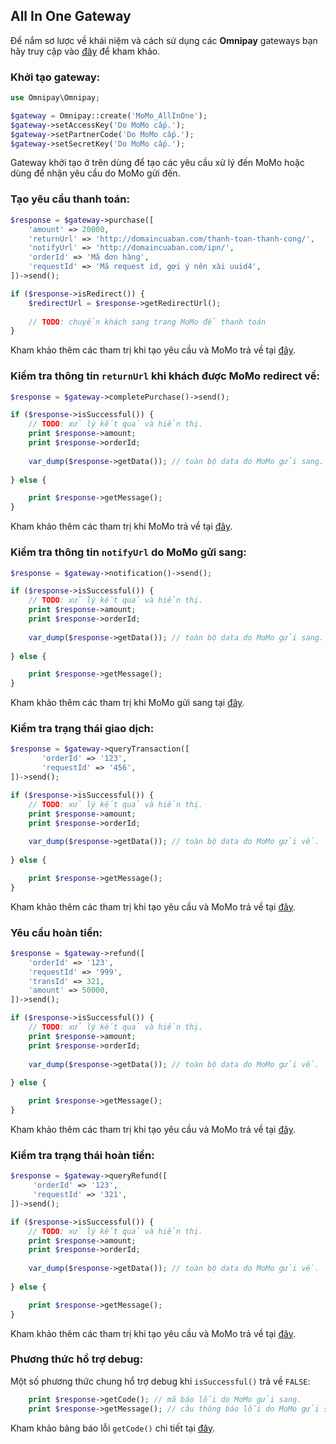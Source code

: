 All In One Gateway
-------------------

Để nắm sơ lược về khái niệm và cách sử dụng các **Omnipay** gateways bạn hãy truy cập vào [đây](https://omnipay.thephpleague.com/) 
để kham khảo.

### Khởi tạo gateway:

```php
use Omnipay\Omnipay;

$gateway = Omnipay::create('MoMo_AllInOne');
$gateway->setAccessKey('Do MoMo cấp.');
$gateway->setPartnerCode('Do MoMo cấp.');
$gateway->setSecretKey('Do MoMo cấp.');
```

Gateway khởi tạo ở trên dùng để tạo các yêu cầu xử lý đến MoMo hoặc dùng để nhận yêu cầu do MoMo gửi đến.

### Tạo yêu cầu thanh toán:

```php
$response = $gateway->purchase([
    'amount' => 20000,
    'returnUrl' => 'http://domaincuaban.com/thanh-toan-thanh-cong/',
    'notifyUrl' => 'http://domaincuaban.com/ipn/',
    'orderId' => 'Mã đơn hàng',
    'requestId' => 'Mã request id, gợi ý nên xài uuid4',
])->send();

if ($response->isRedirect()) {
    $redirectUrl = $response->getRedirectUrl();
    
    // TODO: chuyển khách sang trang MoMo để thanh toán
}
```

Kham khảo thêm các tham trị khi tạo yêu cầu và MoMo trả về tại [đây](https://developers.momo.vn/#/docs/aio/?id=ph%c6%b0%c6%a1ng-th%e1%bb%a9c-thanh-to%c3%a1n).

### Kiểm tra thông tin `returnUrl` khi khách được MoMo redirect về:

```php
$response = $gateway->completePurchase()->send();

if ($response->isSuccessful()) {
    // TODO: xử lý kết quả và hiển thị.
    print $response->amount;
    print $response->orderId;
    
    var_dump($response->getData()); // toàn bộ data do MoMo gửi sang.
    
} else {

    print $response->getMessage();
}
```

Kham khảo thêm các tham trị khi MoMo trả về tại [đây](https://developers.momo.vn/#/docs/aio/?id=th%c3%b4ng-tin-tham-s%e1%bb%91).

### Kiểm tra thông tin `notifyUrl` do MoMo gửi sang:

```php
$response = $gateway->notification()->send();

if ($response->isSuccessful()) {
    // TODO: xử lý kết quả và hiển thị.
    print $response->amount;
    print $response->orderId;
    
    var_dump($response->getData()); // toàn bộ data do MoMo gửi sang.
    
} else {

    print $response->getMessage();
}
```

Kham khảo thêm các tham trị khi MoMo gửi sang tại [đây](https://developers.momo.vn/#/docs/aio/?id=th%c3%b4ng-tin-tham-s%e1%bb%91).

### Kiểm tra trạng thái giao dịch:

```php
$response = $gateway->queryTransaction([
       'orderId' => '123',
       'requestId' => '456',
])->send();

if ($response->isSuccessful()) {
    // TODO: xử lý kết quả và hiển thị.
    print $response->amount;
    print $response->orderId;
    
    var_dump($response->getData()); // toàn bộ data do MoMo gửi về.
    
} else {

    print $response->getMessage();
}
```

Kham khảo thêm các tham trị khi tạo yêu cầu và MoMo trả về tại [đây](https://developers.momo.vn/#/docs/aio/?id=ki%e1%bb%83m-tra-tr%e1%ba%a1ng-th%c3%a1i-giao-d%e1%bb%8bch).

### Yêu cầu hoàn tiền:

```php
$response = $gateway->refund([
    'orderId' => '123',
    'requestId' => '999',
    'transId' => 321,
    'amount' => 50000,
])->send();

if ($response->isSuccessful()) {
    // TODO: xử lý kết quả và hiển thị.
    print $response->amount;
    print $response->orderId;
    
    var_dump($response->getData()); // toàn bộ data do MoMo gửi về.
    
} else {

    print $response->getMessage();
}
```

Kham khảo thêm các tham trị khi tạo yêu cầu và MoMo trả về tại [đây](https://developers.momo.vn/#/docs/aio/?id=ho%c3%a0n-ti%e1%bb%81n-giao-d%e1%bb%8bch).

### Kiểm tra trạng thái hoàn tiền:

```php
$response = $gateway->queryRefund([
     'orderId' => '123',
     'requestId' => '321',
])->send();

if ($response->isSuccessful()) {
    // TODO: xử lý kết quả và hiển thị.
    print $response->amount;
    print $response->orderId;
    
    var_dump($response->getData()); // toàn bộ data do MoMo gửi về.
    
} else {

    print $response->getMessage();
}
```

Kham khảo thêm các tham trị khi tạo yêu cầu và MoMo trả về tại [đây](https://developers.momo.vn/#/docs/aio/?id=ki%e1%bb%83m-tra-tr%e1%ba%a1ng-th%c3%a1i-ho%c3%a0n-ti%e1%bb%81n).

### Phương thức hổ trợ debug:

Một số phương thức chung hổ trợ debug khi `isSuccessful()` trả về `FALSE`:

```php
    print $response->getCode(); // mã báo lỗi do MoMo gửi sang.
    print $response->getMessage(); // câu thông báo lỗi do MoMo gửi sang.
```

Kham khảo bảng báo lỗi `getCode()` chi tiết tại [đây](https://developers.momo.vn/#/docs/aio/?id=b%e1%ba%a3ng-m%c3%a3-l%e1%bb%97i).
